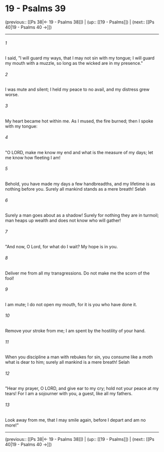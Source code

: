 # 19 - Psalms 39

(previous:: [[Ps 38|← 19 - Psalms 38]]) | (up:: [[19 - Psalms]]) | (next:: [[Ps 40|19 - Psalms 40 →]])

***


###### 1 
I said, "I will guard my ways, that I may not sin with my tongue; I will guard my mouth with a muzzle, so long as the wicked are in my presence." 

###### 2 
I was mute and silent; I held my peace to no avail, and my distress grew worse. 

###### 3 
My heart became hot within me. As I mused, the fire burned; then I spoke with my tongue: 

###### 4 
"O LORD, make me know my end and what is the measure of my days; let me know how fleeting I am! 

###### 5 
Behold, you have made my days a few handbreadths, and my lifetime is as nothing before you. Surely all mankind stands as a mere breath! Selah 

###### 6 
Surely a man goes about as a shadow! Surely for nothing they are in turmoil; man heaps up wealth and does not know who will gather! 

###### 7 
"And now, O Lord, for what do I wait? My hope is in you. 

###### 8 
Deliver me from all my transgressions. Do not make me the scorn of the fool! 

###### 9 
I am mute; I do not open my mouth, for it is you who have done it. 

###### 10 
Remove your stroke from me; I am spent by the hostility of your hand. 

###### 11 
When you discipline a man with rebukes for sin, you consume like a moth what is dear to him; surely all mankind is a mere breath! Selah 

###### 12 
"Hear my prayer, O LORD, and give ear to my cry; hold not your peace at my tears! For I am a sojourner with you, a guest, like all my fathers. 

###### 13 
Look away from me, that I may smile again, before I depart and am no more!"

***

(previous:: [[Ps 38|← 19 - Psalms 38]]) | (up:: [[19 - Psalms]]) | (next:: [[Ps 40|19 - Psalms 40 →]])
